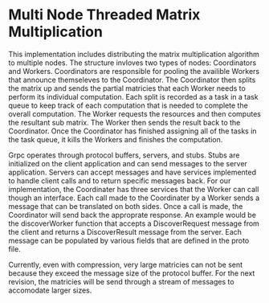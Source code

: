 # Multi Node Threaded Matrix Multiplication
This implementation includes distributing the matrix multiplication algorithm to multiple nodes. The structure invloves two types of nodes: Coordinators and Workers. Coordinators are responsible for pooling the availible Workers that announce themseleves to the Coordinator. The Coordinator then splits the matrix up and sends the partial matricies that each Worker needs to perform its individual computation. Each split is recorded as a task in a task queue to keep track of each computation that is needed to complete the overall computation. The Worker requests the resources and then computes the resultant sub matrix. The Worker then sends the result back to the Coordinator. Once the Coordinator has finished assigning all of the tasks in the task queue, it kills the Workers and finishes the computation. 

Grpc operates through protocol buffers, servers, and stubs. Stubs are initialized on the client application and can send messages to the server application. Servers can accept messages and have services implemented to handle client calls and to return specific messages back. For our implementation, the Coordinater has three services that the Worker can call though an interface. Each call made to the Coordinater by a Worker sends a message that can be translated on both sides. Once a call is made, the Coordinator will send back the approprate response. An example would be the discoverWorker function that accepts a DiscoverRequest message from the client and returns a DiscoverResult message from the server. Each message can be populated by various fields that are defined in the proto file. 

Currently, even with compression, very large matricies can not be sent because they exceed the message size of the protocol buffer. For the next revision, the matricies will be send through a stream of messages to accomodate larger sizes.
